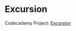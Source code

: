 # Excursion
<p>Codecademy Project: 
<a href="https://mykhaylo-m.github.io/Excursion/">Excursion</a>
</p>
